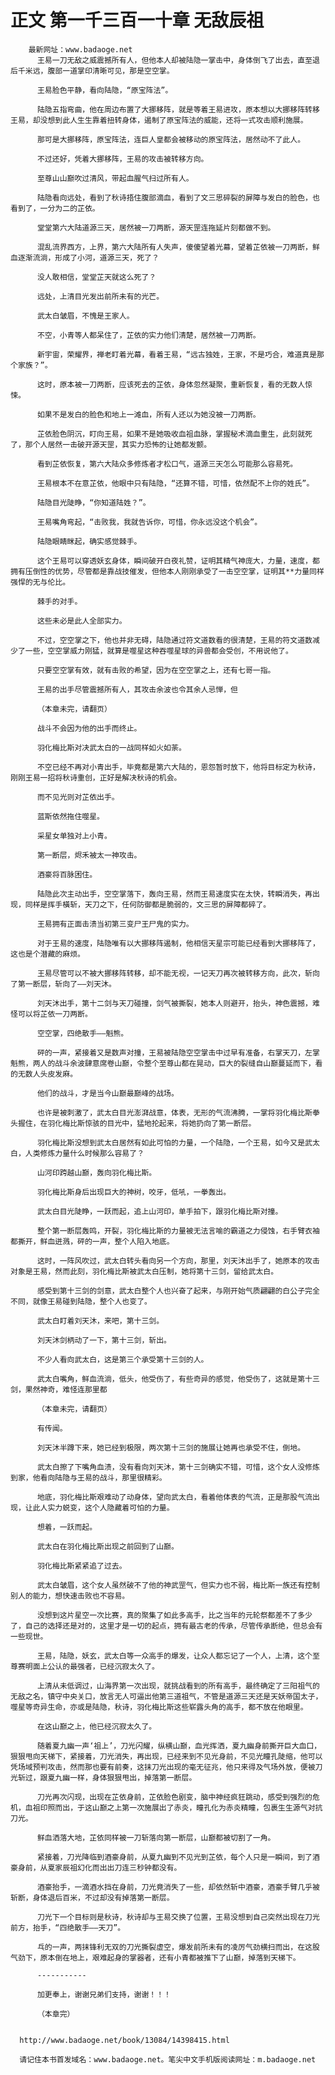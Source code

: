 # 正文 第一千三百一十章 无敌辰祖
        最新网址：www.badaoge.net
          王易一刀无敌之威震撼所有人，但他本人却被陆隐一掌击中，身体倒飞了出去，直至退后千米远，腹部一道掌印清晰可见，那是空空掌。
      
          王易脸色平静，看向陆隐，“原宝阵法”。
      
          陆隐五指弯曲，他在周边布置了大挪移阵，就是等着王易进攻，原本想以大挪移阵转移王易，却没想到此人生生靠着扭转身体，遏制了原宝阵法的威能，还将一式攻击顺利施展。
      
          那可是大挪移阵，原宝阵法，连巨人皇都会被移动的原宝阵法，居然动不了此人。
      
          不过还好，凭着大挪移阵，王易的攻击被转移方向。
      
          至尊山山巅吹过清风，带起血腥气扫过所有人。
      
          陆隐看向远处，看到了秋诗捂住腹部滴血，看到了文三思碎裂的屏障与发白的脸色，也看到了，一分为二的芷依。
      
          堂堂第六大陆道源三天，居然被一刀两断，源天罡连拖延片刻都做不到。
      
          混乱流界西方，上界，第六大陆所有人失声，傻傻望着光幕，望着芷依被一刀两断，鲜血逐渐流淌，形成了小河，道源三天，死了？
      
          没人敢相信，堂堂芷天就这么死了？
      
          远处，上清目光发出前所未有的光芒。
      
          武太白皱眉，不愧是王家人。
      
          不空，小青等人都呆住了，芷依的实力他们清楚，居然被一刀两断。
      
          新宇宙，荣耀界，禅老盯着光幕，看着王易，“远古独姓，王家，不是巧合，难道真是那个家族？”。
      
          这时，原本被一刀两断，应该死去的芷依，身体忽然凝聚，重新恢复，看的无数人惊悚。
      
          如果不是发白的脸色和地上一滩血，所有人还以为她没被一刀两断。
      
          芷依脸色阴沉，盯向王易，如果不是她吸收血祖血脉，掌握秘术滴血重生，此刻就死了，那个人居然一击破开源天罡，其实力恐怖的让她都发颤。
      
          看到芷依恢复，第六大陆众多修炼者才松口气，道源三天怎么可能那么容易死。
      
          王易根本不在意芷依，他眼中只有陆隐，“还算不错，可惜，依然配不上你的姓氏”。
      
          陆隐目光陡睁，“你知道陆姓？”。
      
          王易嘴角弯起，“击败我，我就告诉你，可惜，你永远没这个机会”。
      
          陆隐眼睛眯起，确实感觉棘手。
      
          这个王易可以穿透妖玄身体，瞬间破开白夜礼赞，证明其精气神庞大，力量，速度，都拥有压倒性的优势，尽管都是靠战技催发，但他本人刚刚承受了一击空空掌，证明其**力量同样强悍的无与伦比。
      
          棘手的对手。
      
          这些未必是此人全部实力。
      
          不过，空空掌之下，他也并非无碍，陆隐通过符文道数看的很清楚，王易的符文道数减少了一些，空空掌威力刚猛，就算是噬星这种吞噬星球的异兽都会受创，不用说他了。
      
          只要空空掌有效，就有击败的希望，因为在空空掌之上，还有七哥一指。
      
          王易的出手尽管震撼所有人，其攻击余波也令其余人忌惮，但
      
          （本章未完，请翻页）
      
          战斗不会因为他的出手而终止。
      
          羽化梅比斯对决武太白的一战同样如火如荼。
      
          不空已经不再对小青出手，毕竟都是第六大陆的，恩怨暂时放下，他将目标定为秋诗，刚刚王易一招将秋诗重创，正好是解决秋诗的机会。
      
          而不见光则对芷依出手。
      
          蓝斯依然拖住噬星。
      
          采星女单独对上小青。
      
          第一断层，烬禾被太一神攻击。
      
          酒豪将百脉困住。
      
          陆隐此次主动出手，空空掌落下，轰向王易，然而王易速度实在太快，转瞬消失，再出现，同样是挥手橫斩，天刀之下，任何防御都是脆弱的，文三思的屏障都碎了。
      
          王易拥有正面击溃当初第三变尸王尸鬼的实力。
      
          对于王易的速度，陆隐唯有以大挪移阵遏制，他相信天星宗可能已经看到大挪移阵了，这也是个潜藏的麻烦。
      
          王易尽管可以不被大挪移阵转移，却不能无视，一记天刀再次被转移方向，此次，斩向了第一断层，斩向了——刘天沐。
      
          刘天沐出手，第十二剑与天刀碰撞，剑气被撕裂，她本人则避开，抬头，神色震撼，难怪可以将芷依一刀两断。
      
          空空掌，四绝散手——魁熊。
      
          砰的一声，紧接着又是数声对撞，王易被陆隐空空掌击中过早有准备，右掌天刀，左掌魁熊，两人的战斗余波肆意席卷山巅，令整个至尊山都在晃动，巨大的裂缝自山巅蔓延而下，看的无数人头皮发麻。
      
          他们的战斗，才是当今山巅最巅峰的战场。
      
          也许是被刺激了，武太白目光澎湃战意，体表，无形的气流沸腾，一掌将羽化梅比斯拳头握住，在羽化梅比斯惊骇的目光中，猛地抡起来，将她扔向了第一断层。
      
          羽化梅比斯没想到武太白居然有如此可怕的力量，一个陆隐，一个王易，如今又是武太白，人类修炼力量什么时候那么容易了？
      
          山河印跨越山巅，轰向羽化梅比斯。
      
          羽化梅比斯身后出现巨大的神树，咬牙，低吼，一拳轰出。
      
          武太白目光陡睁，一跃而起，追上山河印，单手拍下，跟羽化梅比斯对撞。
      
          整个第一断层轰鸣，开裂，羽化梅比斯的力量被无法言喻的霸道之力侵蚀，右手臂衣袖都撕开，鲜血迸溅，砰的一声，整个人陷入地底。
      
          这时，一阵风吹过，武太白转头看向另一个方向，那里，刘天沐出手了，她原本的攻击对象是王易，然而此刻，羽化梅比斯被武太白压制，她将第十三剑，留给武太白。
      
          感受到第十三剑的剑意，武太白整个人也兴奋了起来，与刚开始气质翩翩的白公子完全不同，就像王易碰到陆隐，整个人也变了。
      
          武太白盯着刘天沐，来吧，第十三剑。
      
          刘天沐剑柄动了一下，第十三剑，斩出。
      
          不少人看向武太白，这是第三个承受第十三剑的人。
      
          武太白嘴角，鲜血流淌，低头，他受伤了，有些奇异的感觉，他受伤了，这就是第十三剑，果然神奇，难怪连那里都
      
          （本章未完，请翻页）
      
          有传闻。
      
          刘天沐半蹲下来，她已经到极限，两次第十三剑的施展让她再也承受不住，倒地。
      
          武太白擦了下嘴角血渍，没有看向刘天沐，第十三剑确实不错，可惜，这个女人没修炼到家，他看向陆隐与王易的战斗，那里很精彩。
      
          地底，羽化梅比斯艰难动了动身体，望向武太白，看着他体表的气流，正是那股气流出现，让此人实力蜕变，这个人隐藏着可怕的力量。
      
          想着，一跃而起。
      
          武太白在羽化梅比斯出现之前回到了山巅。
      
          羽化梅比斯紧紧追了过去。
      
          武太白皱眉，这个女人虽然破不了他的神武罡气，但实力也不弱，梅比斯一族还有控制别人的能力，想快速击败也不容易。
      
          没想到这片星空一次比赛，真的聚集了如此多高手，比之当年的元轮祭都差不了多少了，自己的选择还是对的，这里才是一切的起点，拥有最古老的传承，尽管传承断绝，但总会有一些现世。
      
          王易，陆隐，妖玄，武太白等一众高手的爆发，让众人都忘记了一个人，上清，这个至尊赛明面上公认的最强者，已经沉寂太久了。
      
          上清从未低调过，山海界第一次出现，就挑战看到的所有高手，最终确定了三阳祖气的无敌之名，镇守中央关口，放言无人可逼出他第三道祖气，不管是道源三天还是天妖帝国太子，噬星等奇异生命，亦或是陆隐，秋诗，羽化梅比斯这些崭露头角的高手，都不放在他眼里。
      
          在这山巅之上，他已经沉寂太久了。
      
          随着夏九幽一声‘祖上’，刀光闪耀，纵横山巅，血光挥洒，夏九幽身前撕开巨大血口，狠狠甩向天梯下，紧接着，刀光消失，再出现，已经来到不见光身前，不见光瞳孔陡缩，他可以凭场域预判攻击，然而那也要有前奏，这抹刀光出现的毫无征兆，他只来得及气场外放，便被刀光斩过，跟夏九幽一样，身体狠狠甩出，掉落第一断层。
      
          刀光再次闪现，出现在芷依身前，芷依脸色剧变，脑中神经疯狂跳动，感受到强烈的危机，血祖印照而出，于这山巅之上第一次施展出了赤炎，瞳孔化为赤炎精瞳，包裹生生源气对抗刀光。
      
          鲜血洒落大地，芷依同样被一刀斩落向第一断层，山巅都被切割了一角。
      
          紧接着，刀光降临到酒豪身前，从夏九幽到不见光到芷依，每个人只是一瞬间，到了酒豪身前，从夏家辰祖幻化而出出刀连三秒钟都没有。
      
          酒豪抬手，一滴酒水挡在身前，刀光竟消失了一些，却依然斩中酒豪，酒豪手臂几乎被斩断，身体退后百米，不过却没有掉落第一断层。
      
          刀光下一个目标则是秋诗，秋诗却与王易交换了位置，王易没想到自己突然出现在刀光前方，抬手，“四绝散手——天刀”。
      
          乓的一声，两抹锋利无双的刀光撕裂虚空，爆发前所未有的凌厉气劲横扫而出，在这股气劲下，原本倒在地上，艰难起身的掌器者，还有小青都被推下了山巅，掉落到天梯下。
      
          -----------
      
          加更奉上，谢谢兄弟们支持，谢谢！！！
      
          （本章完）
      
      
      http://www.badaoge.net/book/13084/14398415.html
      
      请记住本书首发域名：www.badaoge.net。笔尖中文手机版阅读网址：m.badaoge.net